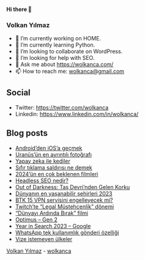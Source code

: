 #### Hi there 👋

### Volkan Yılmaz

- 🔭 I’m currently working on HOME.
- 🌱 I’m currently learning Python.
- 👯 I’m looking to collaborate on WordPress.
- 🤔 I’m looking for help with SEO.
- 💬 Ask me about https://wolkanca.com/
- 📫 How to reach me: wolkanca@gmail.com

## Social
- Twitter: https://twitter.com/wolkanca
- Linkedin: https://www.linkedin.com/in/wolkanca/



## Blog posts
<!-- BLOG-POST-LIST:START -->
- [Android’den iOS’a geçmek](https://wolkanca.com/androidden-iosa-gecmek/)
- [Uranüs’ün en ayrıntılı fotoğrafı](https://wolkanca.com/uranusun-en-ayrintili-fotografi/)
- [Yapay zeka ile kediler](https://wolkanca.com/yapay-zeka-ile-kediler/)
- [Sıfır tıklama saldırısı ne demek](https://wolkanca.com/sifir-tiklama-saldirisi-ne-demek/)
- [2024’ün en çok beklenen filmleri](https://wolkanca.com/2024un-en-cok-beklenen-filmleri/)
- [Headless SEO nedir?](https://wolkanca.com/headless-seo-nedir/)
- [Out of Darkness: Taş Devri’nden Gelen Korku](https://wolkanca.com/out-of-darkness-tas-devrinden-gelen-korku/)
- [Dünyanın en yaşanabilir şehirleri 2023](https://wolkanca.com/dunyanin-en-yasanabilir-sehirleri-2023/)
- [BTK 15 VPN servisini engelleyecek mi?](https://wolkanca.com/btk-15-vpn-servisini-engelleyecek-mi/)
- [Twitch’te “Legal Müstehcenlik” dönemi](https://wolkanca.com/twitchte-legal-mustehcenlik-donemi/)
- [“Dünyayı Ardında Bırak” filmi](https://wolkanca.com/dunyayi-ardinda-birak-filmi/)
- [Optimus – Gen 2](https://wolkanca.com/optimus-gen-2/)
- [Year in Search 2023 – Google](https://wolkanca.com/year-in-search-2023-google/)
- [WhatsApp tek kullanımlık gönderi özelliği](https://wolkanca.com/whatsapp-tek-kullanimlik-gonderi-ozelligi/)
- [Vize istemeyen ülkeler](https://wolkanca.com/vize-istemeyen-ulkeler/)
<!-- BLOG-POST-LIST:END -->


[Volkan Yılmaz](https://volkanyilmaz.com.tr/) - [wolkanca](https://wolkanca.com/)
